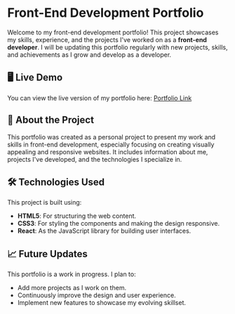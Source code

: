 # Front-End Development Portfolio

Welcome to my front-end development portfolio! This project showcases my skills, experience, and the projects I've worked on as a **front-end developer**. I will be updating this portfolio regularly with new projects, skills, and achievements as I grow and develop as a developer.

## 🖥️ Live Demo

You can view the live version of my portfolio here: [Portfolio Link](https://your-portfolio-link.com)

## 📑 About the Project

This portfolio was created as a personal project to present my work and skills in front-end development, especially focusing on creating visually appealing and responsive websites. It includes information about me, projects I've developed, and the technologies I specialize in.

## 🛠️ Technologies Used

This project is built using:

- **HTML5**: For structuring the web content.
- **CSS3**: For styling the components and making the design responsive.
- **React**: As the JavaScript library for building user interfaces.

## 📈 Future Updates

This portfolio is a work in progress. I plan to:

- Add more projects as I work on them.
- Continuously improve the design and user experience.
- Implement new features to showcase my evolving skillset.
